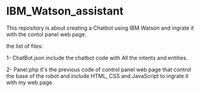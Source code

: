 # IBM_Watson_assistant

This repository is about creating a Chatbot using IBM Watson and ingrate it with the contol panel web page.

the list of files: 

1- ChatBot.json include the chatbot code with All the intents and entities.

2- Panel.php it's the previous code of control panel web page that control the base of the robot and include HTML, CSS and JavaScript to ingrate it with my web page.  
